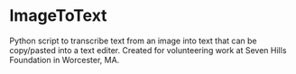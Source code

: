 # ImageToText
Python script to transcribe text from an image into text that can be copy/pasted into a text editer. Created for volunteering work at Seven Hills Foundation in Worcester, MA.
